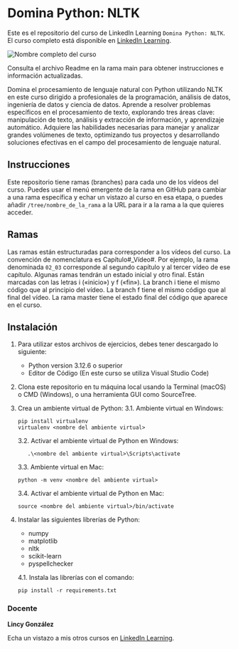 # Domina Python: NLTK

Este es el repositorio del curso de LinkedIn Learning `Domina Python: NLTK`. El curso completo está disponible en [LinkedIn Learning][lil-course-url].

![Nombre completo del curso][lil-thumbnail-url] 

Consulta el archivo Readme en la rama main para obtener instrucciones e información actualizadas.

Domina el procesamiento de lenguaje natural con Python utilizando NLTK en este curso dirigido a profesionales de la programación, análisis de datos, ingeniería de datos y ciencia de datos. Aprende a resolver problemas específicos en el procesamiento de texto, explorando tres áreas clave: manipulación de texto, análisis y extracción de información, y aprendizaje automático. Adquiere las habilidades necesarias para manejar y analizar grandes volúmenes de texto, optimizando tus proyectos y desarrollando soluciones efectivas en el campo del procesamiento de lenguaje natural.

## Instrucciones

Este repositorio tiene ramas (branches) para cada uno de los vídeos del curso. Puedes usar el menú emergente de la rama en GitHub para cambiar a una rama específica y echar un vistazo al curso en esa etapa, o puedes añadir `/tree/nombre_de_la_rama` a la URL para ir a la rama a la que quieres acceder.

## Ramas

Las ramas están estructuradas para corresponder a los vídeos del curso. La convención de nomenclatura es Capítulo#_Vídeo#. Por ejemplo, la rama denominada `02_03` corresponde al segundo capítulo y al tercer vídeo de ese capítulo. Algunas ramas tendrán un estado inicial y otro final. Están marcadas con las letras i («inicio») y f («fin»). La branch i tiene el mismo código que al principio del vídeo. La branch f tiene el mismo código que al final del vídeo. La rama master tiene el estado final del código que aparece en el curso.

## Instalación

1. Para utilizar estos archivos de ejercicios, debes tener descargado lo siguiente:
   - Python version 3.12.6 o superior
   - Editor de Código (En este curso se utiliza Visual Studio Code)

2. Clona este repositorio en tu máquina local usando la Terminal (macOS) o CMD (Windows), o una herramienta GUI como SourceTree.
3. Crea un ambiente virtual de Python:
   3.1. Ambiente virtual en Windows:

      ```text
      pip install virtualenv
      virtualenv <nombre del ambiente virtual>
      ```

   3.2. Activar el ambiente virtual de Python en Windows:

   ```text
      .\<nombre del ambiente virtual>\Scripts\activate
      ```

   3.3. Ambiente virtual en Mac:

      ```text
      python -m venv <nombre del ambiente virtual>
      ```

   3.4. Activar el ambiente virtual de Python en Mac:

      ```text
      source <nombre del ambiente virtual>/bin/activate
      ```

4. Instalar las siguientes librerías de Python:
   - numpy
   - matplotlib
   - nltk
   - scikit-learn
   - pyspellchecker

   4.1. Instala las librerías con el comando:

      ```text
      pip install -r requirements.txt
      ```

### Docente

**Lincy González**

Echa un vistazo a mis otros cursos en [LinkedIn Learning](https://www.linkedin.com/learning/instructors/lincy-gonzalez-rojas).

[0]: # (Replace these placeholder URLs with actual course URLs)
[lil-course-url]: https://www.linkedin.com/learning/domina-python-nltk
[lil-thumbnail-url]: https://media.licdn.com/dms/image/v2/D4E0DAQGPiX3DZu0kMQ/learning-public-crop_675_1200/learning-public-crop_675_1200/0/1733392633889?e=2147483647&v=beta&t=WXSHErMwWavYunQ34gH4pOd5bXzdjmjn4eu2Bk9K0Io

[1]: # (End of ES-Instruction ###############################################################################################)
